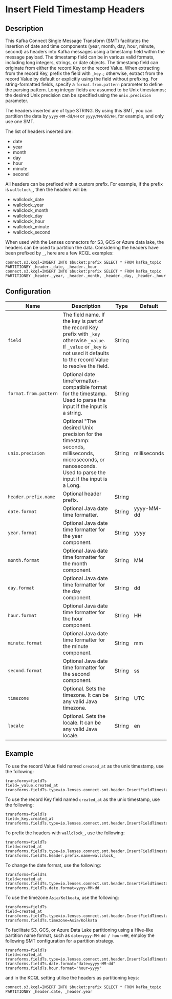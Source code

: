 # Insert Field Timestamp Headers

## Description

This Kafka Connect Single Message Transform (SMT) facilitates the insertion of date and time components (year, month,
day, hour, minute, second) as headers into Kafka messages using a timestamp field within the message payload. The
timestamp field can be in various valid formats, including long integers, strings, or date objects. The timestamp field
can originate from either the record Key or the record Value. When extracting from the record Key, prefix the field
with `_key.`; otherwise, extract from the record Value by default or explicitly using the field without prefixing. For
string-formatted fields, specify a `format.from.pattern` parameter to define the parsing pattern. Long integer fields
are assumed to be Unix timestamps; the desired Unix precision can be specified using the `unix.precision` parameter.

The headers inserted are of type STRING. By using this SMT, you can partition the data by `yyyy-MM-dd/HH`
or `yyyy/MM/dd/HH`, for example, and only use one SMT.

The list of headers inserted are:

* date
* year
* month
* day
* hour
* minute
* second

All headers can be prefixed with a custom prefix. For example, if the prefix is `wallclock_`, then the headers will be:

* wallclock_date
* wallclock_year
* wallclock_month
* wallclock_day
* wallclock_hour
* wallclock_minute
* wallclock_second

When used with the Lenses connectors for S3, GCS or Azure data lake, the headers can be used to partition the data.
Considering the headers have been prefixed by `_`, here are a few KCQL examples:

```
connect.s3.kcql=INSERT INTO $bucket:prefix SELECT * FROM kafka_topic PARTITIONBY _header._date, _header._hour
connect.s3.kcql=INSERT INTO $bucket:prefix SELECT * FROM kafka_topic PARTITIONBY _header._year, _header._month, _header._day, _header._hour
```

## Configuration

| Name                  | Description                                                                                                                                                                         | Type   | Default      |
|-----------------------|-------------------------------------------------------------------------------------------------------------------------------------------------------------------------------------|--------|--------------|
| `field`               | The field name. If the key is part of the record Key prefix with `_key` otherwise `_value`. If `_value` or `_key` is not used it defaults to the record Value to resolve the field. | String |              |
| `format.from.pattern` | Optional date timeFormatter-compatible format for the timestamp. Used to parse the input if the input is a string.                                                                  | String |              |
| `unix.precision`      | Optional "The desired Unix precision for the timestamp: seconds, milliseconds, microseconds, or nanoseconds. Used to parse the input if the input is a Long.                        | String | milliseconds |
| `header.prefix.name`  | Optional header prefix.                                                                                                                                                             | String |              |
| `date.format`         | Optional Java date time formatter.                                                                                                                                                  | String | yyyy-MM-dd   |
| `year.format`         | Optional Java date time formatter for the year component.                                                                                                                           | String | yyyy         |
| `month.format`        | Optional Java date time formatter for the month component.                                                                                                                          | String | MM           |
| `day.format`          | Optional Java date time formatter for the day component.                                                                                                                            | String | dd           |
| `hour.format`         | Optional Java date time formatter for the hour component.                                                                                                                           | String | HH           |
| `minute.format`       | Optional Java date time formatter for the minute component.                                                                                                                         | String | mm           |
| `second.format`       | Optional Java date time formatter for the second component.                                                                                                                         | String | ss           |
| `timezone`            | Optional. Sets the timezone. It can be any valid Java timezone.                                                                                                                     | String | UTC          |
| `locale`              | Optional. Sets the locale. It can be any valid Java locale.                                                                                                                         | String | en           |

## Example

To use the record Value field named `created_at` as the unix timestamp, use the following:

```properties
transforms=fieldTs
field=_value.created_at
transforms.fieldTs.type=io.lenses.connect.smt.header.InsertFieldTimestampHeaders
```

To use the record Key field named `created_at` as the unix timestamp, use the following:

```properties
transforms=fieldTs
field=_key.created_at
transforms.fieldTs.type=io.lenses.connect.smt.header.InsertFieldTimestampHeaders
```

To prefix the headers with `wallclock_`, use the following:

```properties
transforms=fieldTs
field=created_at
transforms.fieldTs.type=io.lenses.connect.smt.header.InsertFieldTimestampHeaders
transforms.fieldTs.header.prefix.name=wallclock_
```

To change the date format, use the following:

```properties
transforms=fieldTs
field=created_at
transforms.fieldTs.type=io.lenses.connect.smt.header.InsertFieldTimestampHeader
transforms.fieldTs.date.format=yyyy-MM-dd
```

To use the timezone `Asia/Kolkoata`, use the following:

```properties
transforms=fieldTs
field=created_at
transforms.fieldTs.type=io.lenses.connect.smt.header.InsertFieldTimestampHeader
transforms.fieldTs.timezone=Asia/Kolkata
```

To facilitate S3, GCS, or Azure Data Lake partitioning using a Hive-like partition name format, such
as `date=yyyy-MM-dd / hour=HH`, employ the following SMT configuration for a partition strategy.

```properties
transforms=fieldTs
field=created_at
transforms.fieldTs.type=io.lenses.connect.smt.header.InsertFieldTimestampHeader    
transforms.fieldTs.date.format="date=yyyy-MM-dd"
transforms.fieldTs.hour.format="hour=yyyy"
```

and in the KCQL setting utilise the headers as partitioning keys:

```properties
connect.s3.kcql=INSERT INTO $bucket:prefix SELECT * FROM kafka_topic PARTITIONBY _header.date, _header.year
```
